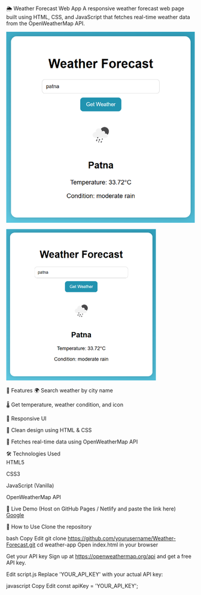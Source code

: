 🌦️ Weather Forecast Web App
A responsive weather forecast web page built using HTML, CSS, and JavaScript that fetches real-time weather data from the OpenWeatherMap API.

  ![Weather Forecast UI](screenshot.png "Weather Forecast Web App Screenshot")

  <p >
  <img src="screenshot.png" alt="Weather App UI" width="400">
  </p>



🚀 Features
🌍 Search weather by city name

🌡️ Get temperature, weather condition, and icon

📱 Responsive UI

🧼 Clean design using HTML & CSS

🔌 Fetches real-time data using OpenWeatherMap API

🛠️ Technologies Used <br>
HTML5

CSS3

JavaScript (Vanilla)

OpenWeatherMap API

🧪 Live Demo
(Host on GitHub Pages / Netlify and paste the link here)
[Google](https://akashraj2106.github.io/Weather-Forecast/ "Go to Weather-Forecast web-site")


📝 How to Use
Clone the repository

bash
Copy
Edit
git clone https://github.com/yourusername/Weather-Forecast.git
cd weather-app
Open index.html in your browser

Get your API key
Sign up at https://openweathermap.org/api and get a free API key.

Edit script.js
Replace 'YOUR_API_KEY' with your actual API key:

javascript
Copy
Edit
const apiKey = 'YOUR_API_KEY';
